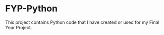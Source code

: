# FYP-Python
This project contains Python code that I have created or used for my Final Year Project.
